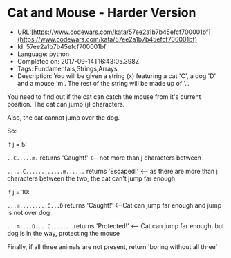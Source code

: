 # Cat and Mouse - Harder Version

 - URL:[https://www.codewars.com/kata/57ee2a1b7b45efcf700001bf](https://www.codewars.com/kata/57ee2a1b7b45efcf700001bf)
 - Id: 57ee2a1b7b45efcf700001bf
 - Language: python
 - Completed on: 2017-09-14T16:43:05.398Z
 - Tags: Fundamentals,Strings,Arrays
 - Description:
You will be given a string (x) featuring a cat 'C', a dog 'D' and a mouse 'm'. The rest of the string will be made up of '.'. 

You need to find out if the cat can catch the mouse from it's current position. The cat can jump (j) characters. 

Also, the cat cannot jump over the dog.

So:

if j = 5:

```..C.....m.``` returns 'Caught!'  <-- not more than j characters between

```.....C............m......``` returns 'Escaped!'  <-- as there are more than j characters between the two, the cat can't jump far enough

if j = 10:

```...m.........C...D``` returns 'Caught!' <--Cat can jump far enough and jump is not over dog

```...m....D....C.......``` returns 'Protected!' <-- Cat can jump far enough, but dog is in the way, protecting the mouse

Finally, if all three animals are not present, return 'boring without all three'

